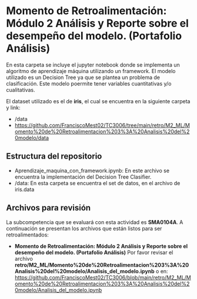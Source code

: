 # **Momento de Retroalimentación: Módulo 2 Análisis y Reporte sobre el desempeño del modelo. (Portafolio Análisis)**

En esta carpeta se incluye el jupyter notebook donde se implementa un algoritmo de aprendizaje máquina utilizando un framework. El modelo utilizado es un Decision Tree ya que se plantea un problema de clasificación. Este modelo poermite tener variables cuantitativas y/o cualitativas.

El dataset utilizado es el de **iris**, el cual se encuentra en la siguiente carpeta y link:
*  /data
*  https://github.com/FranciscoMest02/TC3006/tree/main/retro/M2_ML/Momento%20de%20Retroalimentacion%203%3A%20Analisis%20del%20modelo/data

## Estructura del repositorio
* Aprendizaje_maquina_con_framework.ipynb: En este archivo se encuentra la implementación del Decision Tree Clasifier.
* /data: En esta carpeta se encuentra el set de datos, en el archivo de iris.data

## Archivos para revisión
La subcompetencia que se evaluará con esta actividad es **SMA0104A**. A continuación se presentan los archivos que están listos para ser retroalimentados: 

* **Momento de Retroalimentación: Módulo 2 Análisis y Reporte sobre el desempeño del modelo. (Portafolio Análisis)** Por favor revisar el archivo **retro/M2_ML/Momento%20de%20Retroalimentacion%203%3A%20Analisis%20del%20modelo/Analisis_del_modelo.ipynb** o en: https://github.com/FranciscoMest02/TC3006/blob/main/retro/M2_ML/Momento%20de%20Retroalimentacion%203%3A%20Analisis%20del%20modelo/Analisis_del_modelo.ipynb
